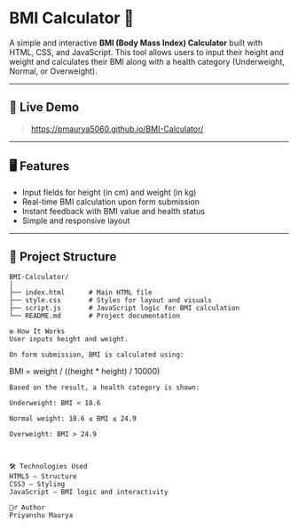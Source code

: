 # BMI Calculator 🧮

A simple and interactive **BMI (Body Mass Index) Calculator** built with HTML, CSS, and JavaScript. This tool allows users to input their height and weight and calculates their BMI along with a health category (Underweight, Normal, or Overweight).

---

## 🚀 Live Demo

> https://pmaurya5060.github.io/BMI-Calculator/

---

## 🖥️ Features

- Input fields for height (in cm) and weight (in kg)
- Real-time BMI calculation upon form submission
- Instant feedback with BMI value and health status
- Simple and responsive layout

---

## 📁 Project Structure

```plaintext
BMI-Calculator/
│
├── index.html      # Main HTML file
├── style.css       # Styles for layout and visuals
├── script.js       # JavaScript logic for BMI calculation
└── README.md       # Project documentation

⚙️ How It Works
User inputs height and weight.

On form submission, BMI is calculated using:
```
BMI = weight / ((height * height) / 10000)
```
Based on the result, a health category is shown:

Underweight: BMI < 18.6

Normal weight: 18.6 ≤ BMI ≤ 24.9

Overweight: BMI > 24.9



🛠️ Technologies Used
HTML5 – Structure
CSS3 – Styling
JavaScript – BMI logic and interactivity

🙋‍♂️ Author
Priyanshu Maurya
